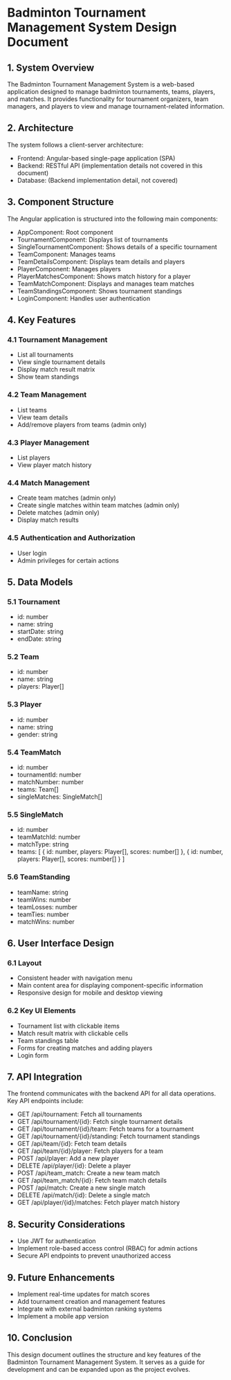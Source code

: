 # Badminton Tournament Management System Design Document

## 1. System Overview

The Badminton Tournament Management System is a web-based application designed to manage badminton tournaments, teams, players, and matches. It provides functionality for tournament organizers, team managers, and players to view and manage tournament-related information.

## 2. Architecture

The system follows a client-server architecture:

- Frontend: Angular-based single-page application (SPA)
- Backend: RESTful API (implementation details not covered in this document)
- Database: (Backend implementation detail, not covered)

## 3. Component Structure

The Angular application is structured into the following main components:

- AppComponent: Root component
- TournamentComponent: Displays list of tournaments
- SingleTournamentComponent: Shows details of a specific tournament
- TeamComponent: Manages teams
- TeamDetailsComponent: Displays team details and players
- PlayerComponent: Manages players
- PlayerMatchesComponent: Shows match history for a player
- TeamMatchComponent: Displays and manages team matches
- TeamStandingsComponent: Shows tournament standings
- LoginComponent: Handles user authentication

## 4. Key Features

### 4.1 Tournament Management
- List all tournaments
- View single tournament details
- Display match result matrix
- Show team standings

### 4.2 Team Management
- List teams
- View team details
- Add/remove players from teams (admin only)

### 4.3 Player Management
- List players
- View player match history

### 4.4 Match Management
- Create team matches (admin only)
- Create single matches within team matches (admin only)
- Delete matches (admin only)
- Display match results

### 4.5 Authentication and Authorization
- User login
- Admin privileges for certain actions

## 5. Data Models

### 5.1 Tournament
- id: number
- name: string
- startDate: string
- endDate: string

### 5.2 Team
- id: number
- name: string
- players: Player[]

### 5.3 Player
- id: number
- name: string
- gender: string

### 5.4 TeamMatch
- id: number
- tournamentId: number
- matchNumber: number
- teams: Team[]
- singleMatches: SingleMatch[]

### 5.5 SingleMatch
- id: number
- teamMatchId: number
- matchType: string
- teams: [
    {
      id: number,
      players: Player[],
      scores: number[]
    },
    {
      id: number,
      players: Player[],
      scores: number[]
    }
  ]

### 5.6 TeamStanding
- teamName: string
- teamWins: number
- teamLosses: number
- teamTies: number
- matchWins: number

## 6. User Interface Design

### 6.1 Layout
- Consistent header with navigation menu
- Main content area for displaying component-specific information
- Responsive design for mobile and desktop viewing

### 6.2 Key UI Elements
- Tournament list with clickable items
- Match result matrix with clickable cells
- Team standings table
- Forms for creating matches and adding players
- Login form

## 7. API Integration

The frontend communicates with the backend API for all data operations. Key API endpoints include:

- GET /api/tournament: Fetch all tournaments
- GET /api/tournament/{id}: Fetch single tournament details
- GET /api/tournament/{id}/team: Fetch teams for a tournament
- GET /api/tournament/{id}/standing: Fetch tournament standings
- GET /api/team/{id}: Fetch team details
- GET /api/team/{id}/player: Fetch players for a team
- POST /api/player: Add a new player
- DELETE /api/player/{id}: Delete a player
- POST /api/team_match: Create a new team match
- GET /api/team_match/{id}: Fetch team match details
- POST /api/match: Create a new single match
- DELETE /api/match/{id}: Delete a single match
- GET /api/player/{id}/matches: Fetch player match history

## 8. Security Considerations

- Use JWT for authentication
- Implement role-based access control (RBAC) for admin actions
- Secure API endpoints to prevent unauthorized access

## 9. Future Enhancements

- Implement real-time updates for match scores
- Add tournament creation and management features
- Integrate with external badminton ranking systems
- Implement a mobile app version

## 10. Conclusion

This design document outlines the structure and key features of the Badminton Tournament Management System. It serves as a guide for development and can be expanded upon as the project evolves.
